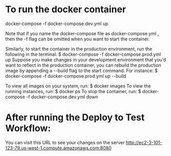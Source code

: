 # To run the docker container
docker-compose -f docker-compose.dev.yml up

Note that if you name the docker-compose file as docker-compose.yml , then the -f flag can be omitted when you want to start the container.

Similarly, to start the container in the production environment, run the following in the terminal:
$ docker-compose -f docker-compose.prod.yml up 
Suppose you make changes in your development environment that you’d want to reflect in the production container, you can rebuild the production image by appending a --build flag to the start command. For instance:
$ docker-compose -f docker-compose.prod.yml up --build


To view all images on your system, run:
$ docker images
To view the running instances, run:
$ docker ps
To stop the container, run:
$ docker-compose -f docker-compose.dev.yml down 

# After running the Deploy to Test Workflow:
You can visit this URL to see your changes on the server
http://ec2-3-101-123-79.us-west-1.compute.amazonaws.com:8080


